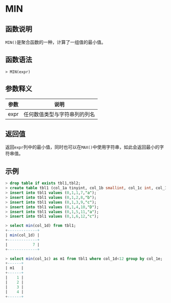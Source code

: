 # **MIN**

## **函数说明**

`MIN()`是聚合函数的一种，计算了一组值的最小值。

## **函数语法**

```
> MIN(expr)
```

## **参数释义**

|  参数  | 说明 |
|  ----  | ----  |
| expr  | 任何数值类型与字符串列的列名|

## **返回值**

返回`expr`列中的最小值，同时也可以在`MAX()`中使用字符串，如此会返回最小的字符串值。

## **示例**

```sql
> drop table if exists tbl1,tbl2;
> create table tbl1 (col_1a tinyint, col_1b smallint, col_1c int, col_1d bigint, col_1e char(10) not null);
> insert into tbl1 values (0,1,1,7,"a");
> insert into tbl1 values (0,1,2,8,"b");
> insert into tbl1 values (0,1,3,9,"c");
> insert into tbl1 values (0,1,4,10,"D");
> insert into tbl1 values (0,1,5,11,"a");
> insert into tbl1 values (0,1,6,12,"c");

> select min(col_1d) from tbl1;
+-------------+
| min(col_1d) |
+-------------+
|           7 |
+-------------+

> select min(col_1c) as m1 from tbl1 where col_1d<12 group by col_1e;
+------+
| m1   |
+------+
|    1 |
|    2 |
|    3 |
|    4 |
+------+
```
